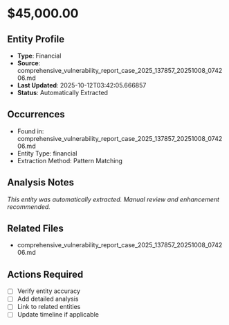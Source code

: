 # $45,000.00

## Entity Profile
- **Type**: Financial
- **Source**: comprehensive_vulnerability_report_case_2025_137857_20251008_074206.md
- **Last Updated**: 2025-10-12T03:42:05.666857
- **Status**: Automatically Extracted

## Occurrences
- Found in: comprehensive_vulnerability_report_case_2025_137857_20251008_074206.md
- Entity Type: financial
- Extraction Method: Pattern Matching

## Analysis Notes
*This entity was automatically extracted. Manual review and enhancement recommended.*

## Related Files
- comprehensive_vulnerability_report_case_2025_137857_20251008_074206.md

## Actions Required
- [ ] Verify entity accuracy
- [ ] Add detailed analysis
- [ ] Link to related entities
- [ ] Update timeline if applicable
